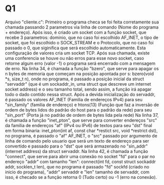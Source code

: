 # Q1

Arquivo "cliente.c":
Primeiro o programa checa se foi feita corretamente sua chamada passando 2 parametros via linha de comando (Nome do programa + endereço). Após isso, é criado um socket com a função socket, que recebe 3 parametros: dominio, que no caso foi escolhido AF_INET, o tipo de socket, que foi escolhido o SOCK_STREAM e o Protocolo, que no caso foi passado o 0, que siginifica que será escolhido automaticamente. Esta configuração de valores cria um socket TCP. Após sua chamada, existe uma conferencia se houve ou não erros para esse novo socket, caso retorne algum erro (valor -1) o programa será encerrado com a mensagem de erro.
Na linha 34, é chamada a função "bzero", que serve para apagar os n bytes de memoria que começam na posição apontada por s: bzero(void *s, size_t n), onde no programa, é passado a posição inicial da struct "servaddr" (que é um sockaddr_in, uma struct que descreve um internet socket address) e o seu tamanho total, sendo assim, a função irá apagar todo o dado contido nessa struct.
Após a devida inicialização do servaddr, é passado os valores AF_INET (Familia de endereços IPv4) para seu "sin_family" (familia de endereço) e htons(13) (Função que faz a inversão de ordem de bytes lidos do padrão do host para o padrão da rede) para seu "sin_port" (Porta já no padrão de ordem de bytes lida pela rede)
Na linha 37, é chamada a função "inet_pton", que serve para converter endereços "src" da familia de endereços "af" (IPv4 ou IPv6) de textos para seu "dst" final em forma binaria: inet_pton(int af, const char *restict src, void *restrict dst), no programa, é passado o "af" AF_INET, o "src" passado por argumento de linha de comando pelo usuario que será um texto de endereço para ser convertido e passado para o "dst" que será armazenado no "sin_addr" (internet address) da struct servaddr.
Na linha 42, é chamada a função "connect", que serve para abrir uma conexão no socket "fd" para o par no endereço "addr" com tamanho "len": connect(int fd, const struct sockaddr addr, socklen_t len), que no programa é passado "fd" sockfd (criado no inicio do programa), "addr" servaddr e "len" tamanho de servaddr, com isso, é checado se a função retorna 0 (Tudo certo) ou -1 (erro na conexão).
